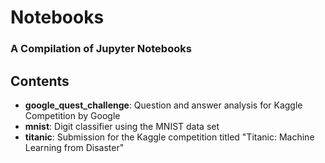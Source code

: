 # Notebooks

### A Compilation of Jupyter Notebooks

## Contents

- **google_quest_challenge**: Question and answer analysis for Kaggle Competition by Google
- **mnist**: Digit classifier using the MNIST data set
- **titanic**: Submission for the Kaggle competition titled "Titanic: Machine Learning from Disaster"
